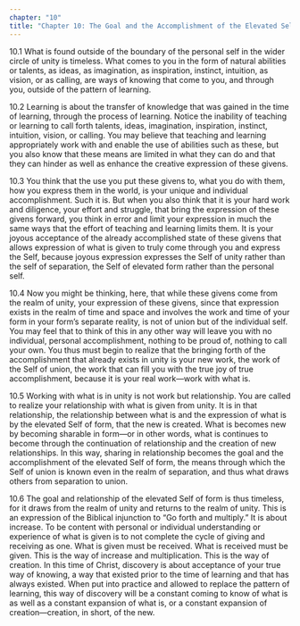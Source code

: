 ```yaml
---
chapter: "10"
title: "Chapter 10: The Goal and the Accomplishment of the Elevated Self of Form"
---
```


10.1 What is found outside of the boundary of the personal self in the
wider circle of unity is timeless. What comes to you in the form of
natural abilities or talents, as ideas, as imagination, as inspiration,
instinct, intuition, as vision, or as calling, are ways of knowing that
come to you, and through you, outside of the pattern of learning.

10.2 Learning is about the transfer of knowledge that was gained in the
time of learning, through the process of learning. Notice the inability
of teaching or learning to call forth talents, ideas, imagination,
inspiration, instinct, intuition, vision, or calling. You may believe
that teaching and learning appropriately work with and enable the use of
abilities such as these, but you also know that these means are limited
in what they can do and that they can hinder as well as enhance the
creative expression of these givens.

10.3 You think that the use you put these givens to, what you do with
them, how you express them in the world, is your unique and individual
accomplishment. Such it is. But when you also think that it is your hard
work and diligence, your effort and struggle, that bring the expression
of these givens forward, you think in error and limit your expression in
much the same ways that the effort of teaching and learning limits them.
It is your joyous acceptance of the already accomplished state of these
givens that allows expression of what is given to truly come through you
and express the Self, because joyous expression expresses the Self of
unity rather than the self of separation, the Self of elevated form
rather than the personal self.

10.4 Now you might be thinking, here, that while these givens come from
the realm of unity, your expression of these givens, since that
expression exists in the realm of time and space and involves the work
and time of your form in your form’s separate reality, is not of union
but of the individual self. You may feel that to think of this in any
other way will leave you with no individual, personal accomplishment,
nothing to be proud of, nothing to call your own. You thus must begin to
realize that the bringing forth of the accomplishment that already
exists in unity is your new work, the work of the Self of union, the
work that can fill you with the true joy of true accomplishment, because
it is your real work—work with what is.

10.5 Working with what is in unity is not work but relationship. You are
called to realize your relationship with what is given from unity. It is
in that relationship, the relationship between what is and the
expression of what is by the elevated Self of form, that the new is
created. What is becomes new by becoming sharable in form—or in other
words, what is continues to become through the continuation of
relationship and the creation of new relationships. In this way, sharing
in relationship becomes the goal and the accomplishment of the elevated
Self of form, the means through which the Self of union is known even in
the realm of separation, and thus what draws others from separation to
union.

10.6 The goal and relationship of the elevated Self of form is thus
timeless, for it draws from the realm of unity and returns to the realm
of unity. This is an expression of the Biblical injunction to “Go forth
and multiply.” It is about increase. To be content with personal or
individual understanding or experience of what is given is to not
complete the cycle of giving and receiving as one. What is given must be
received. What is received must be given. This is the way of increase
and multiplication. This is the way of creation.  In this time of
Christ, discovery is about acceptance of your true way of knowing, a way
that existed prior to the time of learning and that has always existed.
When put into practice and allowed to replace the pattern of learning,
this way of discovery will be a constant coming to know of what is as
well as a constant expansion of what is, or a constant expansion of
creation—creation, in short, of the new.

